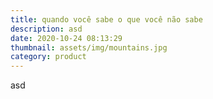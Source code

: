```yaml
---
title: quando você sabe o que você não sabe
description: asd
date: 2020-10-24 08:13:29
thumbnail: assets/img/mountains.jpg
category: product
---
```

asd